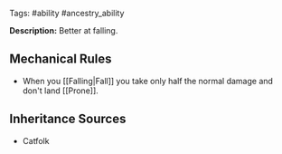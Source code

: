 Tags: #ability #ancestry_ability

**Description:** Better at falling.

## Mechanical Rules

- When you [[Falling|Fall]] you take only half the normal damage and don't land [[Prone]].

## Inheritance Sources

- Catfolk